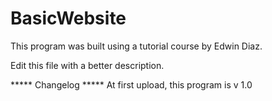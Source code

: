 # BasicWebsite

This program was built using a tutorial course by Edwin Diaz.

Edit this file with a better description.


***** Changelog *****
At first upload, this program is v 1.0
